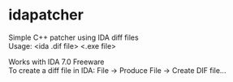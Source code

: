 # idapatcher
Simple C++ patcher using IDA diff files   
Usage: <ida .dif file> <.exe file> <revert>  

Works with IDA 7.0 Freeware  
To create a diff file in IDA: File -> Produce File -> Create DIF file...
